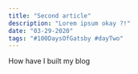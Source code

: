 ```yaml
---
title: "Second article"
description: "Lorem ipsum okay ?!"
date: "03-29-2020"
tags: "#100DaysOfGatsby #dayTwo"
---
```


How have I built my blog